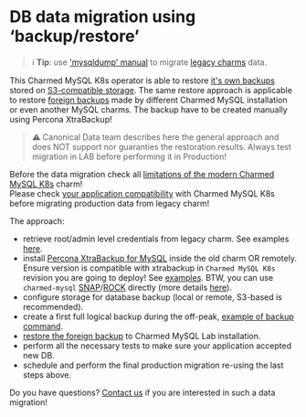 # DB data migration using ‘backup/restore’

> :information_source: **Tip**: use ['mysqldump' manual](/t/11992) to migrate [legacy charms](/t/11236) data.

This Charmed MySQL K8s operator is able to restore [it's own backups](/t/9663) stored on [S3-compatible storage](/t/9651). The same restore approach is applicable to restore [foreign backups](/t/9661) made by different Charmed MySQL installation or even another MySQL charms. The backup have to be created manually using Percona XtraBackup!

> :warning: Canonical Data team describes here the general approach and does NOT support nor guaranties the restoration results. Always test migration in LAB before performing it in Production!

Before the data migration check all [limitations of the modern Charmed MySQL K8s](/t/11421#mysql-gr-limits) charm!<br/>Please check [your application compatibility](/t/11236) with Charmed MySQL K8s before migrating production data from legacy charm!

The approach:

* retrieve root/admin level credentials from legacy charm. See examples [here](/t/11992).
* install [Percona XtraBackup for MySQL](https://www.percona.com/software/mysql-database/percona-xtrabackup) inside the old charm OR remotely. Ensure version is compatible with xtrabackup in `Charmed MySQL K8s` revision you are going to deploy! See [examples](https://docs.percona.com/percona-xtrabackup/8.0/installation.html). BTW, you can use `charmed-mysql` [SNAP](https://snapcraft.io/charmed-mysql)/[ROCK](https://github.com/canonical/charmed-mysql-rock) directly (more details [here](/t/11757#hld)).
* configure storage for database backup (local or remote, S3-based is recommended).
* create a first full logical backup during the off-peak, [example of backup command](https://github.com/canonical/mysql-k8s-operator/blob/bc5f255e579033e2d501c3412d87913593ad62a3/lib/charms/mysql/v0/mysql.py#L2160-L2185).
* [restore the foreign backup](/t/9661) to Charmed MySQL Lab installation.
* perform all the necessary tests to make sure your application accepted new DB.
* schedule and perform the final production migration re-using the last steps above.

Do you have questions? [Contact us](https://chat.charmhub.io/charmhub/channels/data-platform) if you are interested in such a data migration!